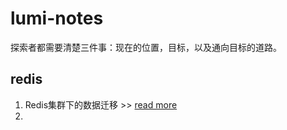 # lumi-notes
探索者都需要清楚三件事：现在的位置，目标，以及通向目标的道路。

##  redis

1. Redis集群下的数据迁移 >> [read more](https://github.com/wangpf1024/lumi-notes/blob/main/redis/RedisCluster%E5%A4%A7%E6%B5%B7%E6%8D%9E%E9%92%88%E6%95%B0%E6%8D%AE%E8%BF%81%E7%A7%BB.md)
2. 
